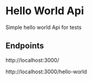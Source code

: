 # Hello World Api
Simple hello world Api for tests

## Endpoints

http://localhost:3000/

http://localhost:3000/hello-world


